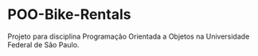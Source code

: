 # POO-Bike-Rentals
Projeto para disciplina Programação Orientada a Objetos na Universidade Federal de São Paulo.
